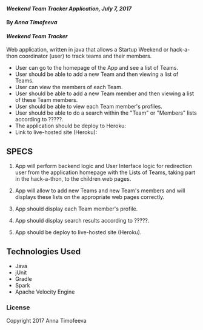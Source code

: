#### _Weekend Team Tracker Application, July 7, 2017_

#### By _**Anna Timofeeva**_

#### _Weekend Team Tracker_

Web application, written in java that allows a Startup Weekend or hack-a-thon coordinator (user) to track teams and their members.

* User can go to the homepage of the App and see a list of Teams.
* User should be able to add a new Team and then viewing a list of Teams.
* User can view the members of each Team.
* User should be able to add a new Team member and then viewing a list of these Team members.
* User should be able to view each Team member's profiles.
* User should be able to do a search within the "Team" or "Members" lists according to ?????.
* The application should be deploy to Heroku:
* Link to live-hosted site (Heroku):


## SPECS

1. App will perform backend logic and User Interface logic for redirection user from the application homepage with the Lists of Teams, taking part in the hack-a-thon, to the children web pages.

2. App will allow to add new Teams and new Team's members and will displays these lists on the appropriate web pages correctly.

3. App should display each Team member's profile.

4. App should display search results according to ?????.

5. App should be deploy to live-hosted site (Heroku).


## Technologies Used
* Java
* jUnit
* Gradle
* Spark
* Apache Velocity Engine

### License
Copyright 2017 Anna Timofeeva  
